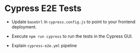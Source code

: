 # Cypress E2E Tests

- Update `baseUrl` in `cypress.config.js` to point to your frontend deployment.

- Execute `npm run cypress` to run the tests in the Cypress GUI.

- Explain `cypress-e2e.yml` pipeline